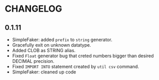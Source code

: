 # CHANGELOG

## 0.1.11

- SimpleFaker: added `prefix` to `string` generator.
- Gracefully exit on unknown datatype.
- Added CLOB as STRING alias.
- Fixed `Float` generator bug that creted numbers bigger than desired DECIMAL precision.
- Fixed `IMPORT INTO` statement created by `util csv` command.
- SimpleFaker: cleaned up code
